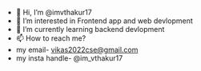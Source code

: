 - 👋 Hi, I’m @imvthakur17
- 👀 I’m interested in Frontend app and web devlopment
- 🌱 I’m currently learning backend devlopment
- 📫 How to reach me?
- my email- vikas2022cse@gmail.com
- my insta handle- @im_vthakur17

<!---
imvthakur17/imvthakur17 is a ✨ special ✨ repository because its `README.md` (this file) appears on your GitHub profile.
You can click the Preview link to take a look at your changes.
--->
